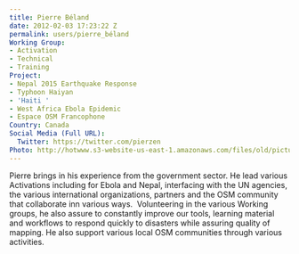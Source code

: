```yaml
---
title: Pierre Béland
date: 2012-02-03 17:23:22 Z
permalink: users/pierre_béland
Working Group:
- Activation
- Technical
- Training
Project:
- Nepal 2015 Earthquake Response
- Typhoon Haiyan
- 'Haiti '
- West Africa Ebola Epidemic
- Espace OSM Francophone
Country: Canada
Social Media (Full URL):
  Twitter: https://twitter.com/pierzen
Photo: http://hotwww.s3-website-us-east-1.amazonaws.com/files/old/pictures/picture-25-1433014712.jpg
---
```


<p>Pierre brings in his experience from the government sector. He lead various Activations including for Ebola and Nepal, interfacing with the UN agencies, the various international organizations, partners and the OSM community that collaborate inn various ways.&nbsp; Volunteering in the various Working groups, he also assure to constantly improve our tools, learning material and workflows to respond quickly to disasters while assuring quality of mapping. He also support various local OSM communities through various activities.</p>
